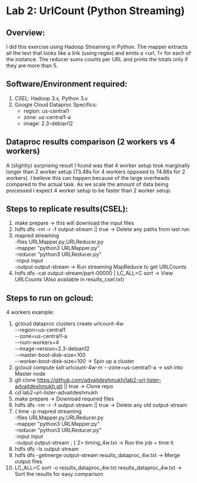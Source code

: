 # Lab 2: UrlCount (Python Streaming)

## Overview:
 I did this exercise using Hadoop Streaming in Python. The mapper extracts all the text that looks like a link (using regex) and emits a <url, 1> for each of the instance. The reducer sums counts per URL and prints the totals only if they are more than 5.

## Software/Environment required:
1. CSEL: Hadoop 3.x, Python 3.x
2. Google Cloud Dataproc Specifics:
     - region: us-central1
     - zone: us-central1-a
     - image: 2.3-debian12

## Dataproc results comparison (2 workers vs 4 workers)
A (slightly) surprising result I found was that 4 worker setup took marginally longer than 2 worker setup (73.48s for 4 workers opposed to 74.86s for 2 workers). I believe this can happen because of the large overheads compared to the actual task. As we scale the amount of data being processed I expect 4 worker setup to be faster than 2 worker setup.

## Steps to replicate results(CSEL):

1. make prepare -> this will download the input files
2. hdfs dfs -rm -r -f output-stream || true -> Delete any paths from last run
3. mapred streaming \
   -files URLMapper.py,URLReducer.py \
   -mapper "python3 URLMapper.py" \
   -reducer "python3 URLReducer.py"\
   -input input\
   -output output-stream -> Run streaming MapReduce to get URLCounts
4. hdfs dfs -cat output-stream/part-00000 | LC_ALL=C sort -> View URLCounts (Also available in results_csel.txt)

## Steps to run on gcloud:
4 workers example:
1. gcloud dataproc clusters create urlcount-4w \
  --region=us-central1 \
  --zone=us-central1-a \
  --num-workers=4 \
  --image-version=2.3-debian12 \
  --master-boot-disk-size=100 \
  --worker-boot-disk-size=100 -> Spin up a cluster
2. gcloud compute ssh urlcount-4w-m --zone=us-central1-a -> ssh into Master node
3. git clone https://github.com/advaitdeshmukh/lab2-url-lister-advaitdeshmukh.git || true -> Clone repo
4. cd lab2-url-lister-advaitdeshmukh
5. make prepare -> Download required files
6. hdfs dfs -rm -r -f output-stream || true -> Delete any old output-stream
7. { time -p mapred streaming \
  -files URLMapper.py,URLReducer.py \
  -mapper "python3 URLMapper.py" \
  -reducer "python3 URLReducer.py" \
  -input input \
  -output output-stream ; } 2> timing_4w.txt -> Run the job + time it
8. hdfs dfs -ls output-stream
9. hdfs dfs -getmerge output-stream results_dataproc_4w.txt -> Merge output files
10. LC_ALL=C sort -o results_dataproc_4w.txt results_dataproc_4w.txt -> Sort the results for easy comparison

   
